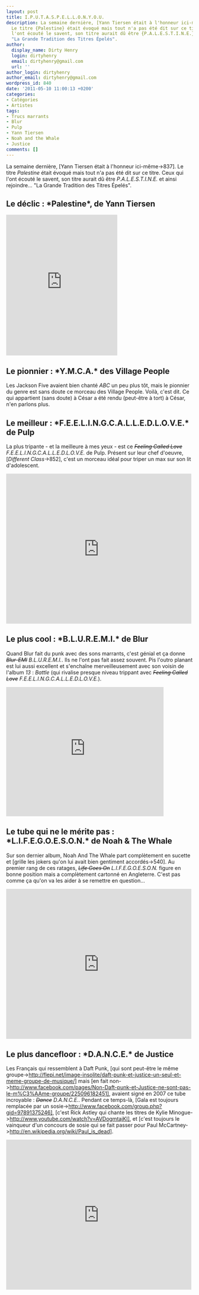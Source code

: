 ```yaml
---
layout: post
title: I.P.U.T.A.S.P.E.L.L.O.N.Y.O.U.
description: La semaine dernière, [Yann Tiersen était à l'honneur ici-même->837].
  Le titre {Palestine} était évoqué mais tout n'a pas été dit sur ce titre. Ceux qui
  l'ont écouté le savent, son titre aurait dû être {P.A.L.E.S.T.I.N.E.} et ainsi rejoindre...
  "La Grande Tradition des Titres Épelés".
author:
  display_name: Dirty Henry
  login: dirtyhenry
  email: dirtyhenry@gmail.com
  url: ''
author_login: dirtyhenry
author_email: dirtyhenry@gmail.com
wordpress_id: 840
date: '2011-05-10 11:00:13 +0200'
categories:
- Catégories
- Artistes
tags:
- Trucs marrants
- Blur
- Pulp
- Yann Tiersen
- Noah and the Whale
- Justice
comments: []
---
```

La semaine dernière, [Yann Tiersen était à l'honneur ici-même->837]. Le titre *Palestine* était évoqué mais tout n'a pas été dit sur ce titre. Ceux qui l'ont écouté le savent, son titre aurait dû être *P.A.L.E.S.T.I.N.E.* et ainsi rejoindre... "La Grande Tradition des Titres Épelés".

<h2>Le déclic : *Palestine*, de Yann Tiersen</h2>

<iframe src="https://embed.spotify.com/?uri=spotify%3Atrack%3A55iR5M6dCzu4HYpMfJJ7hw" width="300" height="380" frameborder="0" allowtransparency="true"></iframe>

<h2>Le pionnier : *Y.M.C.A.* des Village People</h2>

Les Jackson Five avaient bien chanté *ABC* un peu plus tôt, mais le pionnier du genre est sans doute ce morceau des Village People. Voilà, c'est dit. Ce qui appartient (sans doute) à César a été rendu (peut-être à tort) à César, n'en parlons plus.

<h2>Le meilleur : *F.E.E.L.I.N.G.C.A.L.L.E.D.L.O.V.E.* de Pulp</h2>

La plus tripante - et la meilleure à mes yeux - est ce <strike>*Feeling Called Love*</strike> *F.E.E.L.I.N.G.C.A.L.L.E.D.L.O.V.E.* de Pulp. Présent sur leur chef d'oeuvre, [*Different Class*->852], c'est un morceau idéal pour triper un max sur son lit d'adolescent.

<iframe width="500" height="405" src="http://www.youtube.com/embed/1Qxn7DLcNwQ?rel=0" frameborder="0" allowfullscreen></iframe>

<h2>Le plus cool : *B.L.U.R.E.M.I.* de Blur</h2>

Quand Blur fait du punk avec des sons marrants, c'est génial et ça donne <strike>*Blur-EMI*</strike> *B.L.U.R.E.M.I.*. Ils ne l'ont pas fait assez souvent. Pis l'outro planant est lui aussi excellent et s'enchaîne merveilleusement avec son voisin de l'album *13* : *Battle* (qui rivalise presque niveau trippant avec <strike>*Feeling Called Love*</strike> *F.E.E.L.I.N.G.C.A.L.L.E.D.L.O.V.E.*).

<iframe width="425" height="349" src="http://www.youtube.com/embed/8qq4327hb7E?rel=0" frameborder="0" allowfullscreen></iframe>

<h2>Le tube qui ne le mérite pas : *L.I.F.E.G.O.E.S.O.N.* de Noah & The Whale</h2>

Sur son dernier album, Noah And The Whale part complètement en sucette et [grille les jokers qu'on lui avait bien gentiment accordés->540]. Au premier rang de ces ratages, <strike>*Life Goes On*</strike> *L.I.F.E.G.O.E.S.O.N.* figure en bonne position mais a complètement cartonné en Angleterre. C'est pas comme ça qu'on va les aider à se remettre en question...

<iframe width="500" height="405" src="http://www.youtube.com/embed/Y8XuMDi-wIk?rel=0" frameborder="0" allowfullscreen></iframe>

<h2>Le plus dancefloor : *D.A.N.C.E.* de Justice</h2>

Les Français qui ressemblent à Daft Punk, [qui sont peut-être le même groupe->http://flepi.net/image-insolite/daft-punk-et-justice-un-seul-et-meme-groupe-de-musique/] mais [en fait non->http://www.facebook.com/pages/Non-Daft-punk-et-Justice-ne-sont-pas-le-m%C3%AAme-groupe/225096182451], avaient signé en 2007 ce tube incroyable : <strike>*Dance*</strike> *D.A.N.C.E.*. Pendant ce temps-là, [Gala est toujours remplacée par un sosie->http://www.facebook.com/group.php?gid=97891375246], [c'est Rick Astley qui chante les titres de Kylie Minogue->http://www.youtube.com/watch?v=AVDogmtajKI], et [c'est toujours le vainqueur d'un concours de sosie qui se fait passer pour Paul McCartney->http://en.wikipedia.org/wiki/Paul_is_dead].

<iframe width="500" height="405" src="http://www.youtube.com/embed/sy1dYFGkPUE?rel=0" frameborder="0" allowfullscreen></iframe>

